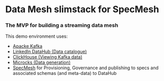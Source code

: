 # Data Mesh slimstack for SpecMesh

### The MVP for building a streaming data mesh


This demo environment uses:
- [Apacke Kafka](https://kafka.apache.org/) 
- [LinkedIn DataHub (Data catalogue)](https://datahubproject.io/)
- [ClickHouse (Viewing Kafka data)](https://datahubproject.io/)
- [Microcks (Data generation)](https://microcks.io/)
- [SpecMesh](https://specmesh.io/) for Provisioning, Governance and publishing to specs and associated schemas (and meta-data) to DataHub

